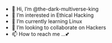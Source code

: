 - 👋 Hi, I’m @the-dark-multiverse-king
- 👀 I’m interested in Ethical Hacking
- 🌱 I’m currently learning Linux
- 💞️ I’m looking to collaborate on Hackers
- 📫 How to reach me ...💕

<!---
the-dark-multiverse-king/the-dark-multiverse-king is a ✨ special ✨ repository because its `README.md` (this file) appears on your GitHub profile.
You can click the Preview link to take a look at your changes.
--->
